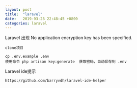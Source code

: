 ```yaml
---
layout: post
title:  "laravel"
date:   2019-03-23 22:48:45 +0800
categories: laravel
---
```

Laravel 出现 No application encryption key has been specified.

``````
clone项目

cp .env.example .env
使用命令 php artisan key:generate  获取密码，自动保存到 .env
``````

Laravel ide提示
``````
https://github.com/barryvdh/laravel-ide-helper
``````

[jekyll-docs]: https://jekyllrb.com/docs/home
[jekyll-gh]:   https://github.com/jekyll/jekyll
[jekyll-talk]: https://talk.jekyllrb.com/
